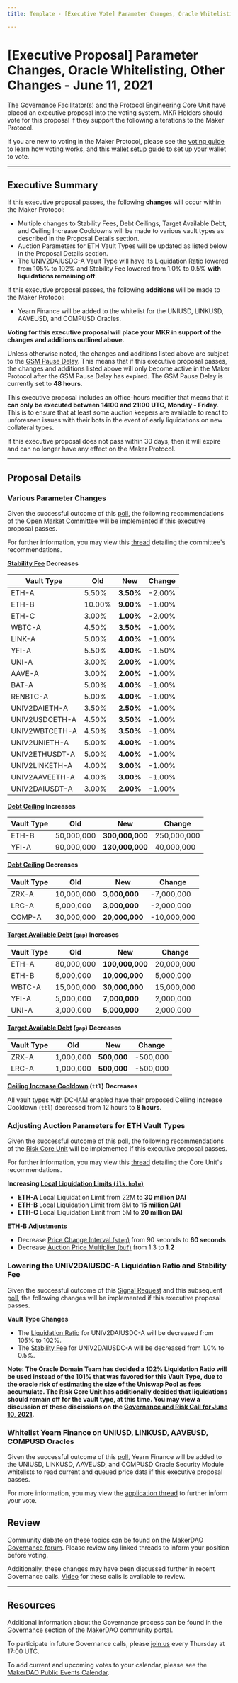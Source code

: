 ```yaml
---
title: Template - [Executive Vote] Parameter Changes, Oracle Whitelisting, Other Changes - June 11, 2021

---
```

# [Executive Proposal] Parameter Changes, Oracle Whitelisting, Other Changes - June 11, 2021

The Governance Facilitator(s) and the Protocol Engineering Core Unit have placed an executive proposal into the voting system. MKR Holders should vote for this proposal if they support the following alterations to the Maker Protocol.

If you are new to voting in the Maker Protocol, please see the [voting guide](https://community-development.makerdao.com/en/learn/governance/how-voting-works/) to learn how voting works, and this [wallet setup guide](https://community-development.makerdao.com/en/learn/governance/voting-setup/) to set up your wallet to vote.

---

## Executive Summary

If this executive proposal passes, the following **changes** will occur within the Maker Protocol:
- Multiple changes to Stability Fees, Debt Ceilings, Target Available Debt, and Ceiling Increase Cooldowns will be made to various vault types as described in the Proposal Details section.
- Auction Parameters for ETH Vault Types will be updated as listed below in the Proposal Details section.
- The UNIV2DAIUSDC-A Vault Type will have its Liquidation Ratio lowered from 105% to 102% and Stability Fee lowered from 1.0% to 0.5% **with liquidations remaining off**.

If this executive proposal passes, the following **additions** will be made to the Maker Protocol:
- Yearn Finance will be added to the whitelist for the UNIUSD, LINKUSD, AAVEUSD, and COMPUSD Oracles.

**Voting for this executive proposal will place your MKR in support of the changes and additions outlined above.**

Unless otherwise noted, the changes and additions listed above are subject to the [GSM Pause Delay](https://community-development.makerdao.com/en/learn/governance/param-gsm-pause-delay). This means that if this executive proposal passes, the changes and additions listed above will only become active in the Maker Protocol after the GSM Pause Delay has expired. The GSM Pause Delay is currently set to **48 hours**.

This executive proposal includes an office-hours modifier that means that it **can only be executed between 14:00 and 21:00 UTC, Monday - Friday**. This is to ensure that at least some auction keepers are available to react to unforeseen issues with their bots in the event of early liquidations on new collateral types.

If this executive proposal does not pass within 30 days, then it will expire and can no longer have any effect on the Maker Protocol.

---

## Proposal Details

### Various Parameter Changes

Given the successful outcome of this [poll](https://vote.makerdao.com/polling/QmTj45HM?network=mainnet#poll-detail), the following recommendations of the [Open Market Committee](https://forum.makerdao.com/t/parameter-proposal-group-makerdao-open-market-committee/7355) will be implemented if this executive proposal passes.

For further information, you may view this [thread](https://forum.makerdao.com/t/parameter-changes-proposal-ppg-omc-001-7-april-2021/7358) detailing the committee's recommendations.

**[Stability Fee](https://community-development.makerdao.com/en/learn/governance/param-stability-fee) Decreases**

| Vault Type     |   Old |   New | Change |
|----------------|-------|-------|--------|
| ETH-A          | 5.50% | **3.50%** | -2.00% |
| ETH-B          | 10.00% | **9.00%** | -1.00% |
| ETH-C          | 3.00% | **1.00%** | -2.00% |
| WBTC-A         | 4.50% | **3.50%** | -1.00% |
| LINK-A         | 5.00% | **4.00%** | -1.00% |
| YFI-A          | 5.50% | **4.00%** | -1.50% |
| UNI-A          | 3.00% | **2.00%** | -1.00% |
| AAVE-A         | 3.00% | **2.00%** | -1.00% |
| BAT-A          | 5.00% | **4.00%** | -1.00% |
| RENBTC-A       | 5.00% | **4.00%** | -1.00% |
| UNIV2DAIETH-A  | 3.50% | **2.50%** | -1.00% |
| UNIV2USDCETH-A | 4.50% | **3.50%** | -1.00% |
| UNIV2WBTCETH-A | 4.50% | **3.50%** | -1.00% |
| UNIV2UNIETH-A  | 5.00% | **4.00%** | -1.00% |
| UNIV2ETHUSDT-A | 5.00% | **4.00%** | -1.00% |
| UNIV2LINKETH-A | 4.00% | **3.00%** | -1.00% |
| UNIV2AAVEETH-A | 4.00% | **3.00%** | -1.00% |
| UNIV2DAIUSDT-A | 3.00% | **2.00%** | -1.00% |

**[Debt Ceiling](https://community-development.makerdao.com/en/learn/governance/param-debt-ceiling) Increases**

| Vault Type |         Old |       New |       Change |
|------------|-------------|-----------|--------------|
| ETH-B      |  50,000,000 |**300,000,000**|  250,000,000 |
| YFI-A      |  90,000,000 |**130,000,000**|   40,000,000 |

**[Debt Ceiling](https://community-development.makerdao.com/en/learn/governance/param-debt-ceiling) Decreases**

| Vault Type |         Old |       New |       Change |
|------------|-------------|-----------|--------------|
| ZRX-A      |  10,000,000 | **3,000,000** |   -7,000,000 |
| LRC-A      |   5,000,000 | **3,000,000** |   -2,000,000 |
| COMP-A     |  30,000,000 | **20,000,000**|  -10,000,000 |

**[Target Available Debt](https://community-development.makerdao.com/en/learn/governance/module-dciam) (`gap`) Increases**

| Vault Type | Old        | New             | Change     |
|------------|------------|-----------------|------------|
| ETH-A      | 80,000,000 | **100,000,000** | 20,000,000 |
| ETH-B      | 5,000,000  | **10,000,000**  | 5,000,000  |
| WBTC-A     | 15,000,000 | **30,000,000**  | 15,000,000 |
| YFI-A      | 5,000,000  | **7,000,000**   | 2,000,000  |
| UNI-A      | 3,000,000  | **5,000,000**   | 2,000,000  |

**[Target Available Debt](https://community-development.makerdao.com/en/learn/governance/module-dciam) (`gap`) Decreases**

| Vault Type | Old       | New         | Change   |
|------------|-----------|-------------|----------|
| ZRX-A      | 1,000,000 | **500,000** | -500,000 |
| LRC-A      | 1,000,000 | **500,000** | -500,000 |

**[Ceiling Increase Cooldown](https://community-development.makerdao.com/en/learn/governance/module-dciam) (`ttl`) Decreases**

All vault types with DC-IAM enabled have their proposed Ceiling Increase Cooldown (`ttl`) decreased from 12 hours to **8 hours**.

### Adjusting Auction Parameters for ETH Vault Types

Given the successful outcome of this [poll](https://vote.makerdao.com/polling/QmUWwuxj?network=mainnet#poll-detail), the following recommendations of the [Risk Core Unit](https://forum.makerdao.com/t/mip39c2-sp2-adding-risk-core-unit/6342) will be implemented if this executive proposal passes.

For further information, you may view this [thread](https://forum.makerdao.com/t/adjusting-auction-parameters-for-eth-vault-types/8477) detailing the Core Unit's recommendations.

**Increasing [Local Liquidation Limits (`ilk.hole`)](https://community-development.makerdao.com/en/learn/governance/param-local-liquidation-limit)**

* **ETH-A** Local Liquidation Limit from 22M to **30 million DAI**
* **ETH-B** Local Liquidation Limit from 8M to **15 million DAI**
* **ETH-C** Local Liquidation Limit from 5M to **20 million DAI**

**ETH-B Adjustments**

* Decrease [Price Change Interval (`step`)](https://community-development.makerdao.com/en/learn/governance/param-auction-price-function) from 90 seconds to **60 seconds**
* Decrease [Auction Price Multiplier (`buf`)](https://community-development.makerdao.com/en/learn/governance/param-auction-price-multiplier) from 1.3 to **1.2**


### Lowering the UNIV2DAIUSDC-A Liquidation Ratio and Stability Fee

Given the successful outcome of this [Signal Request](https://forum.makerdao.com/t/signal-request-lower-the-univ2daiusdc-a-liquidation-ratio/8487) and this subsequent [poll](https://vote.makerdao.com/polling/QmTp7axX?network=mainnet#poll-detail), the following changes will be implemented if this executive proposal passes.

**Vault Type Changes**

* The [Liquidation Ratio](https://community-development.makerdao.com/en/learn/governance/param-liquidation-ratio) for UNIV2DAIUSDC-A will be decreased from 105% to 102%.
* The [Stability Fee](https://community-development.makerdao.com/en/learn/governance/param-stability-fee) for UNIV2DAIUSDC-A will be decreased from 1.0% to 0.5%.

**Note: The Oracle Domain Team has decided a 102% Liquidation Ratio will be used instead of the 101% that was favored for this Vault Type, due to the oracle risk of estimating the size of the Uniswap Pool as fees accumulate. 
The Risk Core Unit has additionally decided that liquidations should remain off for the vault type, at this time. 
You may view a discussion of these discissions on the [Governance and Risk Call for June 10, 2021](https://youtu.be/6PwakraoHAk).** 

### Whitelist Yearn Finance on UNIUSD, LINKUSD, AAVEUSD, COMPUSD Oracles

Given the successful outcome of this [poll](https://vote.makerdao.com/polling/QmarCh1g?network=mainnet#poll-detail), Yearn Finance will be added to the UNIUSD, LINKUSD, AAVEUSD, and COMPUSD Oracle Security Module whitelists to read current and queued price data if this executive proposal passes.

For more information, you may view the [application thread](https://forum.makerdao.com/t/mip10c9-sp29-subproposal-to-whitelist-yearn-finance-on-uniusd-linkusd-aaveusd-compusd-oracles/8448) to further inform your vote. 

## Review

Community debate on these topics can be found on the MakerDAO [Governance forum](https://forum.makerdao.com/). Please review any linked threads to inform your position before voting.

Additionally, these changes may have been discussed further in recent Governance calls. [Video](https://www.youtube.com/playlist?list=PLLzkWCj8ywWNq5-90-Id6VPSsrk4OWVan) for these calls is available to review.

---

## Resources

Additional information about the Governance process can be found in the [Governance](https://community-development.makerdao.com/en/learn/governance) section of the MakerDAO community portal.

To participate in future Governance calls, please [join us](https://github.com/makerdao/community/tree/master/governance/governance-and-risk-meetings) every Thursday at 17:00 UTC.

To add current and upcoming votes to your calendar, please see the [MakerDAO Public Events Calendar](https://calendar.google.com/calendar/embed?src=makerdao.com_3efhm2ghipksegl009ktniomdk%40group.calendar.google.com&ctz=UTC&mode=week&showCalendars=0&showPrint=0).
